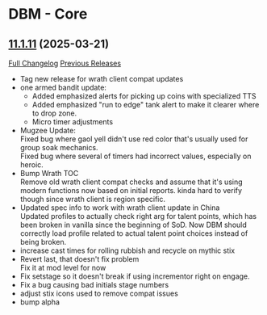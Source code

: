 # DBM - Core

## [11.1.11](https://github.com/DeadlyBossMods/DeadlyBossMods/tree/11.1.11) (2025-03-21)
[Full Changelog](https://github.com/DeadlyBossMods/DeadlyBossMods/compare/11.1.10...11.1.11) [Previous Releases](https://github.com/DeadlyBossMods/DeadlyBossMods/releases)

- Tag new release for wrath client compat updates  
- one armed bandit update:  
     - Added emphasized alerts for picking up coins with specialized TTS  
     - Added emphasized "run to edge" tank alert to make it clearer where to drop zone.  
     - Micro timer adjustments  
- Mugzee Update:  
    Fixed bug where gaol yell didn't use red color that's usually used for group soak mechanics.  
    Fixed bug where several of timers had incorrect values, especially on heroic.  
- Bump Wrath TOC  
    Remove old wrath client compat checks and assume that it's using modern functions now based on initial reports. kinda hard to verify though since wrath client is region specific.  
- Updated spec info to work with wrath client update in China  
    Updated profiles to actually check right arg for talent points, which has been broken in vanilla since the beginning of SoD. Now DBM should correctly load profile related to actual talent point choices instead of being broken.  
- increase cast times for rolling rubbish and recycle on mythic stix  
- Revert last, that doesn't fix problem  
    Fix it at mod level for now  
- Fix setstage so it doesn't break if using incrementor right on engage.  
- Fix a bug causing bad initials stage numbers  
- adjust stix icons used to remove compat issues  
- bump alpha  
